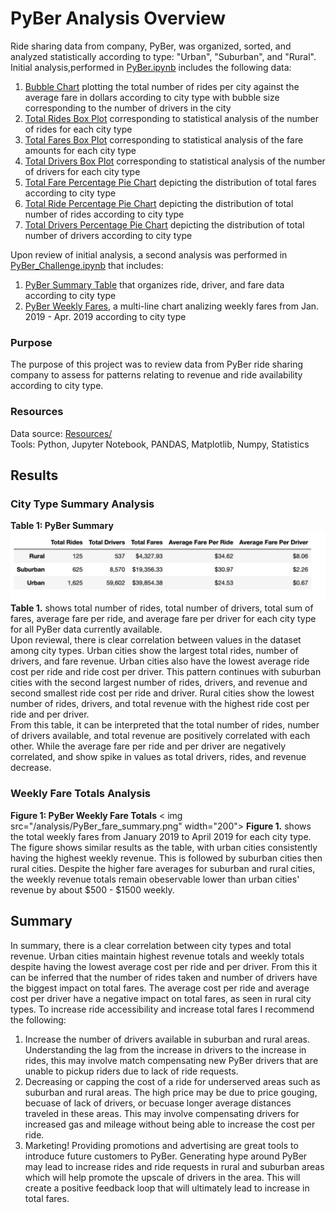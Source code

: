 # PyBer Analysis Overview
Ride sharing data from company, PyBer, was organized, sorted, and analyzed statistically according to type: "Urban", "Suburban", and "Rural". Initial analysis,performed in [PyBer.ipynb](/PyBer.ipynb) includes the following data: 
  1. [Bubble Chart](/analysis/Fig1.png) plotting the total number of rides per city against the average fare in dollars according to city type with bubble size corresponding to the number of drivers in the city 
  2. [Total Rides Box Plot](/analysis/Fig2.png) corresponding to statistical analysis of the number of rides for each city type 
  3. [Total Fares Box Plot](/analysis/Fig3.png) corresponding to statistical analysis of the fare amounts for each city type 
  4. [Total Drivers Box Plot](/analysis/Fig4.png) corresponding to statistical analysis of the number of drivers for each city type 
  5. [Total Fare Percentage Pie Chart](/analysis/Fig5.png) depicting the distribution of total fares according to city type 
  6. [Total Ride Percentage Pie Chart](/analysis/Fig6.png) depicting the distribution of total number of rides according to city type 
  7. [Total Drivers Percentage Pie Chart](/analysis/Fig7.png) depicting the distribution of total number of drivers according to city type 

Upon review of initial analysis, a second analysis was performed in [PyBer_Challenge.ipynb](/PyBer_Challenge.ipynb) that includes:
  1. [PyBer Summary Table](/analysis/PyBer_summary_DF.png) that organizes ride, driver, and fare data according to city type 
  2. [PyBer Weekly Fares](/analysis/PyBer_fare_summary.png), a multi-line chart analizing weekly fares from Jan. 2019 - Apr. 2019 according to city type 

### Purpose
The purpose of this project was to review data from PyBer ride sharing company to assess for patterns relating to revenue and ride availability according to city type.  

### Resources
Data source: [Resources/](/Resources/)
<br>Tools: Python, Jupyter Notebook, PANDAS, Matplotlib, Numpy, Statistics
<br>


## Results
### City Type Summary Analysis

**Table 1: PyBer Summary**
![Pyber_summary](/analysis/PyBer_summary_DF.png "Table 1")
**Table 1.** shows total number of rides, total number of drivers, total sum of fares, average fare per ride, and average fare per driver for each city type for all PyBer data currently available. 
<br>
Upon reviewal, there is clear correlation between values in the dataset among city types. Urban cities show the largest total rides, number of drivers, and fare revenue. Urban cities also have the lowest average ride cost per ride and ride cost per driver. This pattern continues with suburban cities with the second largest number of rides, drivers, and revenue and second smallest ride cost per ride and driver. Rural cities show the lowest number of rides, drivers, and total revenue with the highest ride cost per ride and per driver. 
<br>
From this table, it can be interpreted that the total number of rides, number of drivers available, and total revenue are positively correlated with each other. While the average fare per ride and per driver are negatively correlated, and show spike in values as total drivers, rides, and revenue decrease.

### Weekly Fare Totals Analysis

**Figure 1: PyBer Weekly Fare Totals**
< img src="/analysis/PyBer_fare_summary.png" width="200">
**Figure 1.** shows the total weekly fares from January 2019 to April 2019 for each city type. 
<br>
The figure shows similar results as the table, with urban cities consistently having the highest weekly revenue. This is followed by suburban cities then rural cities. Despite the higher fare averages for suburban and rural cities, the weekly revenue totals remain obeservable lower than urban cities' revenue by about $500 - $1500 weekly.


## Summary
In summary, there is a clear correlation between city types and total revenue. Urban cities maintain highest revenue totals and weekly totals despite having the lowest average cost per ride and per driver. From this it can be inferred that the number of rides taken and number of drivers have the biggest impact on total fares. The average cost per ride and average cost per driver have a negative impact on total fares, as seen in rural city types. To increase ride accessibility and increase total fares I recommend the following: 
  1. Increase the number of drivers available in suburban and rural areas. Understanding the lag from the increase in drivers to the increase in rides, this may involve match compensating new PyBer drivers that are unable to pickup riders due to lack of ride requests.
  2. Decreasing or capping the cost of a ride for underserved areas such as suburban and rural areas. The high price may be due to price gouging, becuase of lack of drivers, or becuase longer average distances traveled in these areas. This may involve compensating drivers for increased gas and mileage without being able to increase the cost per ride. 
  3. Marketing! Providing promotions and advertising are great tools to introduce future customers to PyBer. Generating hype around PyBer may lead to increase rides and ride requests in rural and suburban areas which will help promote the upscale of drivers in the area. This will create a positive feedback loop that will ultimately lead to increase in total fares. 